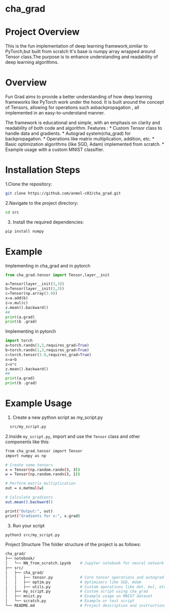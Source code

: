 # cha_grad

# Project Overview
This is the fun implementation of deep learning framework,similar to PyTorch,but built from scratch It's base is numpy array wrapped around Tensor class.The purpose is to enhance understanding and readability of deep learning algorithms.

# Overview
Fun Grad aims to provide a better understanding of how deep learning frameworks like PyTorch work under the hood. It is built around the concept of Tensors, allowing for operations such asbackpropagation , all implemented in an easy-to-understand manner.

The framework is educational and simple, with an emphasis on clarity and readability of both code and algorithm.
Features :
    * Custom Tensor class to handle data and gradients.
    * Autograd system(cha_grad) for backpropagation.
    * Operations like matrix multiplication, addition, etc.
    * Basic optimization algorithms (like SGD, Adam) implemented from scratch.
    * Example usage with a custom MNIST classifier.

# Installation Steps
1.Clone the repository:
```bash
git clone https://github.com/anmol-c03/cha_grad.git
```

2.Navigate to the project directory:
```bash
cd src
```
3. Install the required dependencies:
```bash
pip install numpy
```

# Example
Implementing in cha_grad and in pytorch
```python
from cha_grad.tensor import Tensor,layer__init

a=Tensor(layer__init(3,3))
b=Tensor(layer__init(1,3))
c=Tensor(np.array(3.0))
x=a.add(b)
z=x.mul(c)
z.mean().backward()
##
print(a.grad)
print(b .grad)

```

Implementing in pytorch
```python
import torch
a=torch.randn(3,3,requires_grad=True)
b=torch.randn(1,3,requires_grad=True)
c=torch.tensor(3.0,requires_grad=True)
x=a+b
z=x*c
z.mean().backward()
##
print(a.grad)
print(b .grad)
```
# Example Usage
1. Create a new python script as my_script.py 
```bash 
  src/my_script.py
```
2.Inside `my_script.py`, import and use the `Tensor` class and other components like this:

```bash
from cha_grad.tensor import Tensor
import numpy as np

# Create some tensors
x = Tensor(np.random.randn(3, 3))
w = Tensor(np.random.randn(3, 1))

# Perform matrix multiplication
out = x.matmul(w)

# Calculate gradients
out.mean().backward()

print("Output:", out)
print("Gradients for x:", x.grad)
```

3. Run your script
```bash
python3 src/my_script.py
```

Project Structure
The folder structure of the project is as follows:
```bash
cha_grad/
├── notebook/
│   └── NN_from_scratch.ipynb    # Jupyter notebook for neural network example
├── src/
│   ├── cha_grad/
│   │   ├── tensor.py            # Core tensor operations and autograd system
│   │   ├── optim.py             # Optimizers like SGD, Adam
│   │   ├── utils.py             # Custom operations like dot, mul, etc.
│   ├── my_script.py             # Custom script using cha_grad
│   ├── mnist.py                 # Example usage on MNIST dataset
│   └── scratch.py               # Example or test script
└── README.md                    # Project description and instructions
```